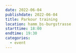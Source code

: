 ```yaml
---
date: 2022-06-04
publishdate: 2022-06-04
title: Parkour training
location: hamm_bs-burgstrasse
starttime: 18:00
endtime: 19:30
categories:
  - event
---
```

